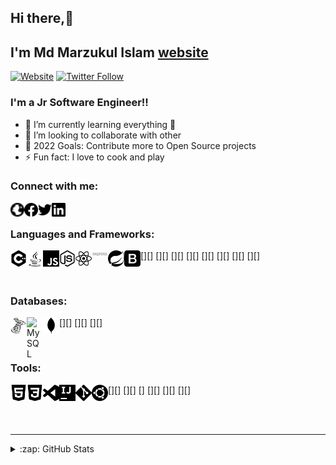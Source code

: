 ## Hi there,👋
## I'm Md Marzukul Islam [website]

[![Website](https://img.shields.io/website?label=marzuk&style=for-the-badge&url=https%3A%2F%2Fcodestackr.com)](https://#)
[![Twitter Follow](https://img.shields.io/twitter/follow/marzuk?color=1DA1F2&logo=twitter&style=for-the-badge)](https://twitter.com/intent/follow?original_referer=https%3A%2F%2Fgithub.com%2Fm4rzuk16&screen_name=m4rzuk16)

### I'm a Jr Software Engineer!!

<!-- - 🔭 I just launched my first course: [Become A VS Code SuperHero!][course]! -->
- 🌱 I’m currently learning everything 🤣
- 👯 I’m looking to collaborate with other
- 🥅 2022 Goals: Contribute more to Open Source projects
- ⚡ Fun fact: I love to cook and play

### Connect with me:

[<img align="left" alt="marzuk.me" width="22px" src="/images/social/globe.svg" />][website]
[<img align="left" alt="marzuk" width="22px" src="/images/social/facebook.svg" />][fb]
[<img align="left" alt="Marzuk | Twitter" width="22px" src="/images/social/twitter.svg" />][twitter]
[<img align="left" alt="Marzuk | LinkedIn" width="22px" src="/images/social/linkedin.svg" />][linkedin]

<br />

### Languages and Frameworks:

[<img align="left" alt="C++" width="26px" src="/images/languages/cplusplus.svg" />][]
[<img align="left" alt="java" width="26px" src="/images/languages/java.svg" />][]
[<img align="left" color="red" alt="JavaScript" width="26px" src="/images/languages/javascript.svg" />][]
[<img align="left" alt="Node.js" width="26px" src="/images/languages/node-dot-js.svg" />][]
[<img align="left" alt="React" width="26px" src="/images/frameworks/react.svg" />][]
[<img align="left" alt="Express js" width="26px" src="/images/frameworks/expressjs-ar21.svg" />][]
[<img align="left" alt="Spring boot" width="26px" src="/images/frameworks/spring.svg" />][]
[<img align="left" alt="Bootstrap" width="26px" src="/images/frameworks/bootstrap.svg" />][]

<br />

### Databases:

[<img align="left" alt="MsSQL" width="26px" src="/images/db/microsoftsqlserver.svg" />][]
[<img align="left" alt="MySQL" width="26px" src="/images/db/musql.svg" />][]
[<img align="left" alt="MongoDB" width="26px" src="/images/db/mongodb.svg" />][]

<br />

### Tools:

[<img align="left" alt="HTML5" width="26px" src="/images/tools/html5.svg" />][]
[<img align="left" alt="CSS3" width="26px" src="/images/tools/css3.svg" />][]
[<img align="left" alt="Visual Studio Code" width="26px" src="/images/tools/visualstudiocode.svg" />]
[<img align="left" alt="Intellij" width="26px" src="/images/tools/intellijidea.svg" />][]
[<img align="left" alt="Git" width="26px" src="/images/tools/git.svg" />][]
[<img align="left" alt="ubuntu" width="26px" src="/images/tools/ubuntu.svg" />][]

<br />
<br />

---

<details>
  <summary>:zap: GitHub Stats</summary>

  <img align="left" alt="marzuk's GitHub Stats" src="https://github-readme-stats.marzuk16.vercel.app/api?username=marzuk16&show_icons=true&hide_border=true" />

</details>

[website]: marzuk.me
[fb]: https://facebook.com/marzuk16
[twitter]: https://twitter.com/m4rzuk16
[linkedin]: https://linkedin.com/in/marzuk16